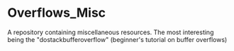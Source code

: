 # Overflows_Misc
A repository containing miscellaneous resources. The most interesting being the "dostackbufferoverflow" (beginner's tutorial on buffer overflows)
